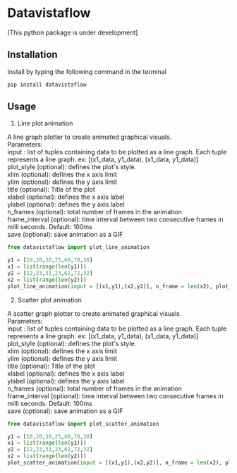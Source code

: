 # Datavistaflow
[This python package is under development]
## Installation
Install by typing the following command in the terminal
```python
pip install datavistaflow
```
## Usage
1) Line plot animation

A line graph plotter to create animated graphical visuals.<br />
Parameters:<br />
input : list of tuples containing data to be plotted as a line graph. Each tuple represents a line graph. ex: [(x1_data, y1_data), (x1_data, y1_data)]<br />
plot_style (optional): defines the plot's style. <br />
xlim (optional): defines the x axis limit<br />
ylim (optional): defines the y axis limit<br />
title (optional): Title of the plot<br />
xlabel (optional): defines the x axis label<br />
ylabel (optional): defines the y axis label<br />
n_frames (optional): total number of frames in the animation<br />
frame_interval (optional): time interval between two consecutive frames in milli seconds. Default: 100ms<br />
save (optional): save animation as a GIF<br />

```python
from datavistaflow import plot_line_animation

y1 = [10,20,30,25,60,70,30]
x1 = list(range(len(y1)))
y2 = [12,23,31,23,62,72,32]
x2 = list(range(len(y2)))
plot_line_animation(input = [(x1,y1),(x2,y2)], n_frame = len(x2), plot_style = 'ggplot', save = True)
```
2) Scatter plot animation<br />

A scatter graph plotter to create animated graphical visuals.<br />
Parameters:<br />
input : list of tuples containing data to be plotted as a line graph. Each tuple represents a line graph. ex: [(x1_data, y1_data), (x1_data, y1_data)]<br />
plot_style (optional): defines the plot's style. <br />
xlim (optional): defines the x axis limit<br />
ylim (optional): defines the y axis limit<br />
title (optional): Title of the plot<br />
xlabel (optional): defines the x axis label<br />
ylabel (optional): defines the y axis label<br />
n_frames (optional): total number of frames in the animation<br />
frame_interval (optional): time interval between two consecutive frames in milli seconds. Default: 100ms<br />
save (optional): save animation as a GIF<br />
```python
from datavistaflow import plot_scatter_animation

y1 = [10,20,30,25,60,70,30]
x1 = list(range(len(y1)))
y2 = [12,23,31,23,62,72,32]
x2 = list(range(len(y2)))
plot_scatter_animation(input = [(x1,y1),(x2,y2)], n_frame = len(x2), plot_style = 'ggplot', save = True)
```
